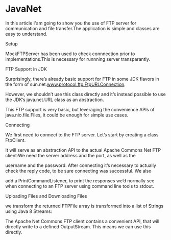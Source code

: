 # JavaNet
In this article I'am going to show you the use of FTP server for communication and file transfer.The application is simple and classes are easy to understand.

Setup

MockFTPServer has been used to check connnection prior to implementations.This is necessary for runnning server transparantly.

FTP Support in JDK

Surprisingly, there’s already basic support for FTP in some JDK flavors in the form of sun.net.www.protocol.ftp.FtpURLConnection.

However, we shouldn’t use this class directly and it’s instead possible to use the JDK’s java.net.URL class as an abstraction.

This FTP support is very basic, but leveraging the convenience APIs of java.nio.file.Files, it could be enough for simple use cases.

Connecting

We first need to connect to the FTP server. Let’s start by creating a class FtpClient.

It will serve as an abstraction API to the actual Apache Commons Net FTP client:We need the server address and the port, as well as the

username and the password. After connecting it’s necessary to actually check the reply code, to be sure connecting was successful. We also

add a PrintCommandListener, to print the responses we’d normally see when connecting to an FTP server using command line tools to stdout.

Uploading Files and Downloading Files

we transform the returned FTPFile array is transformed into a list of Strings using Java 8 Streams:

The Apache Net Commons FTP client contains a convenient API, that will directly write to a defined OutputStream. This means we can use this directly.
